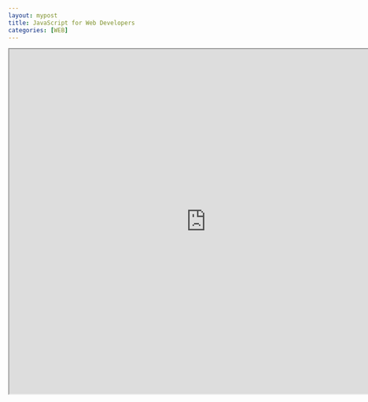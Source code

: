 ```yaml
---
layout: mypost
title: JavaScript for Web Developers
categories: [WEB]
---
```




<iframe src="https://github.com/Deoncn/deoncn.github.io/blob/master/_pdf/Professional%20JavaScript%20for%20Web%20Developers.pdf" height="700px;" width="800px"></iframe>

